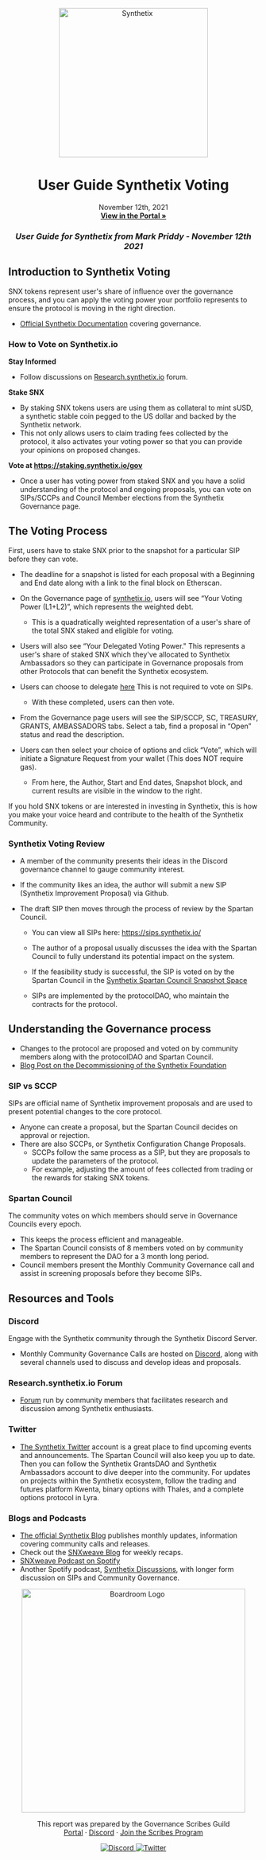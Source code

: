 
<p align="center">
  <a href="http://app.boardroom.info/BanklessDAO">
    <img src="https://cryptologos.cc/logos/synthetix-network-token-snx-logo.png" alt="Synthetix" width="300" />
  </a>
  <h1 align="center">User Guide Synthetix Voting</h1>
  <p align="center">
    November 12th, 2021
  <br />
  <a href="http://app.boardroom.info/BanklessDAO"><strong>View in the Portal »</strong></a>
  <br />
  </p>
</p>

### <p align="center"> *User Guide for Synthetix from Mark Priddy - November 12th 2021*
  
## Introduction to Synthetix Voting
SNX tokens represent user's share of influence over the governance process, and you can apply the voting power your portfolio represents to ensure the protocol is moving in the right direction.
  - [Official Synthetix Documentation](https://docs.synthetix.io/governance/) covering governance.
 

### How to Vote on Synthetix.io
 
**Stay Informed**
  - Follow discussions on [Research.synthetix.io](https://research.synthetix.io/) forum.

**Stake SNX**
  - By staking SNX tokens users are using them as collateral to mint sUSD, a synthetic stable coin pegged to the US dollar and backed by the Synthetix network.
  - This not only allows users to claim trading fees collected by the protocol, it also activates your voting power so that you can provide your opinions on proposed changes. 

**Vote at https://staking.synthetix.io/gov**
  - Once a user has voting power from staked SNX and you have a solid understanding of the protocol and ongoing proposals, you can vote on SIPs/SCCPs and Council Member elections from the Synthetix Governance page.


## The Voting Process

First, users have to stake SNX prior to the snapshot for a particular SIP before they can vote. 
  - The deadline for a snapshot is listed for each proposal with a Beginning and End date along with a link to the final block on Etherscan.
  - On the Governance page of [synthetix.io](https://synthetix.io/), users will see “Your Voting Power (L1+L2)”, which represents the weighted debt. 
    - This is a quadratically weighted representation of a user's share of the total SNX staked and eligible for voting. 
  
  - Users will also see “Your Delegated Voting Power." This represents a user's share of staked SNX which they've allocated to Synthetix Ambassadors so they can participate in Governance proposals from other Protocols that can benefit the Synthetix ecosystem. 
  - Users can choose to delegate [here](https://synthetixembassy.io/delegate) This is not required to vote on SIPs.
    - With these completed, users can then vote. 
  
  - From the Governance page users will see the SIP/SCCP, SC, TREASURY, GRANTS, AMBASSADORS tabs. Select a tab, find a proposal in “Open” status and read the description. 
  - Users can then select your choice of options and click “Vote”, which will initiate a Signature Request from your wallet (This does NOT require gas). 
    - From here, the Author, Start and End dates, Snapshot block, and current results are visible in the window to the right.

If you hold SNX tokens or are interested in investing in Synthetix, this is how you make your voice heard and contribute to the health of the Synthetix Community.  

 
### Synthetix Voting Review

- A member of the community presents their ideas in the Discord governance channel to gauge community interest.

- If the community likes an idea, the author will submit a new SIP (Synthetix Improvement Proposal) via Github. 

- The draft SIP then moves through the process of review by the Spartan Council. 
  - You can view all SIPs here: https://sips.synthetix.io/

  - The author of a proposal usually discusses the idea with the Spartan Council to fully understand its potential impact on the system.

  - If the feasibility study is successful, the SIP is voted on by the Spartan Council in the [Synthetix Spartan Council Snapshot Space](https://snapshot.org/#/spartancouncil.eth)

  - SIPs are implemented by the protocolDAO, who maintain the contracts for the protocol.

## Understanding the Governance process

  
- Changes to the protocol are proposed and voted on by community members along with the protocolDAO and Spartan Council. 
- [Blog Post on the Decommissioning of the Synthetix Foundation](https://blog.synthetix.io/synthetix-foundation-decommissioned/)
  
  
### SIP vs SCCP
  
SIPs are official name of Synthetix improvement proposals and are used to present potential changes to the core protocol. 
- Anyone can create a proposal, but the Spartan Council decides on approval or rejection. 
- There are also SCCPs, or Synthetix Configuration Change Proposals. 
  - SCCPs follow the same process as a SIP, but they are proposals to update the parameters of the protocol. 
  - For example, adjusting the amount of fees collected from trading or the rewards for staking SNX tokens.

### Spartan Council

The community votes on which members should serve in Governance Councils every epoch.
  - This keeps the process efficient and manageable. 
  - The Spartan Council consists of 8 members voted on by community members to represent the DAO for a 3 month long period. 
  - Council members present the Monthly Community Governance call and assist in screening proposals before they become SIPs.
 
## Resources and Tools

### Discord
Engage with the Synthetix community through the Synthetix Discord Server. 
- Monthly Community Governance Calls are hosted on [Discord](https://discord.com/invite/AEdUHzt), along with several channels used to discuss and develop ideas and proposals.

### Research.synthetix.io Forum
- [Forum](https://research.synthetix.io/) run by community members that facilitates research and discussion among Synthetix enthusiasts.

### Twitter
- [The Synthetix Twitter](https://twitter.com/synthetix_io) account is a great place to find upcoming events and announcements. The Spartan Council will also keep you up to date. Then you can follow the Synthetix GrantsDAO and Synthetix Ambassadors account to dive deeper into the community.
For updates on projects within the Synthetix ecosystem, follow the trading and futures platform Kwenta, binary options with Thales, and a complete options protocol in Lyra.

### Blogs and Podcasts
- [The official Synthetix Blog](https://blog.synthetix.io/) publishes monthly updates, information covering community calls and releases. 
- Check out the [SNXweave Blog](https://snxweave.medium.com/) for weekly recaps. 
- [SNXweave Podcast on Spotify](https://open.spotify.com/show/5RkXS9nwyfkwQsnt7svavX) 
- Another Spotify podcast, [Synthetix Discussions](https://open.spotify.com/show/3ucEqjfVDzJ8wSyVxheTPA), with longer form discussion on SIPs and Community Governance.
  
 <p align="center">
  <a href="http://app.boardroom.info/">
    <img src="https://i.ibb.co/PFcchnQ/boardroom.png" alt="Boardroom Logo" width="450" />
  </a>
</p>

<p align="center">
	This report was prepared by the Governance Scribes Guild
  <br />
  <a href="http://boardroom.info/">Portal</a>
  ·
  <a href="https://discord.com/invite/tgrTFg9">Discord</a>
  ·
  <a href="https://boardroom.mirror.xyz/JHrN8nVy_J4C7Xzj37zoyPANg0ZnNszhWy9YOZHC0lM">Join the Scribes Program</a>
</p>

<p align="center">
  <a href="https://discord.gg/CEZ8WfuK8s">
    <img src="https://img.shields.io/badge/Discord-Join-7289da?style=for-the-badge&logo=discord&logoColor=white" alt="Discord" />
  </a>
  <a href="https://twitter.com/boardroom_info">
    <img src="https://img.shields.io/badge/Twitter-Follow-1da1f2?style=for-the-badge&logo=twitter&logoColor=white" alt="Twitter" />
  </a>
</p>

